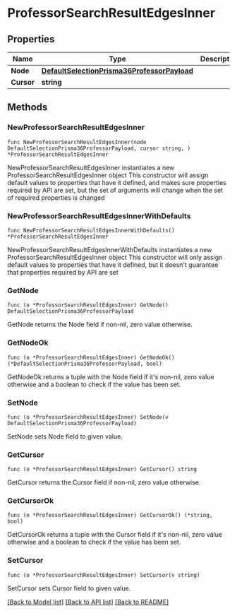 # ProfessorSearchResultEdgesInner

## Properties

Name | Type | Description | Notes
------------ | ------------- | ------------- | -------------
**Node** | [**DefaultSelectionPrisma36ProfessorPayload**](DefaultSelectionPrisma36ProfessorPayload.md) |  | 
**Cursor** | **string** |  | 

## Methods

### NewProfessorSearchResultEdgesInner

`func NewProfessorSearchResultEdgesInner(node DefaultSelectionPrisma36ProfessorPayload, cursor string, ) *ProfessorSearchResultEdgesInner`

NewProfessorSearchResultEdgesInner instantiates a new ProfessorSearchResultEdgesInner object
This constructor will assign default values to properties that have it defined,
and makes sure properties required by API are set, but the set of arguments
will change when the set of required properties is changed

### NewProfessorSearchResultEdgesInnerWithDefaults

`func NewProfessorSearchResultEdgesInnerWithDefaults() *ProfessorSearchResultEdgesInner`

NewProfessorSearchResultEdgesInnerWithDefaults instantiates a new ProfessorSearchResultEdgesInner object
This constructor will only assign default values to properties that have it defined,
but it doesn't guarantee that properties required by API are set

### GetNode

`func (o *ProfessorSearchResultEdgesInner) GetNode() DefaultSelectionPrisma36ProfessorPayload`

GetNode returns the Node field if non-nil, zero value otherwise.

### GetNodeOk

`func (o *ProfessorSearchResultEdgesInner) GetNodeOk() (*DefaultSelectionPrisma36ProfessorPayload, bool)`

GetNodeOk returns a tuple with the Node field if it's non-nil, zero value otherwise
and a boolean to check if the value has been set.

### SetNode

`func (o *ProfessorSearchResultEdgesInner) SetNode(v DefaultSelectionPrisma36ProfessorPayload)`

SetNode sets Node field to given value.


### GetCursor

`func (o *ProfessorSearchResultEdgesInner) GetCursor() string`

GetCursor returns the Cursor field if non-nil, zero value otherwise.

### GetCursorOk

`func (o *ProfessorSearchResultEdgesInner) GetCursorOk() (*string, bool)`

GetCursorOk returns a tuple with the Cursor field if it's non-nil, zero value otherwise
and a boolean to check if the value has been set.

### SetCursor

`func (o *ProfessorSearchResultEdgesInner) SetCursor(v string)`

SetCursor sets Cursor field to given value.



[[Back to Model list]](../README.md#documentation-for-models) [[Back to API list]](../README.md#documentation-for-api-endpoints) [[Back to README]](../README.md)


